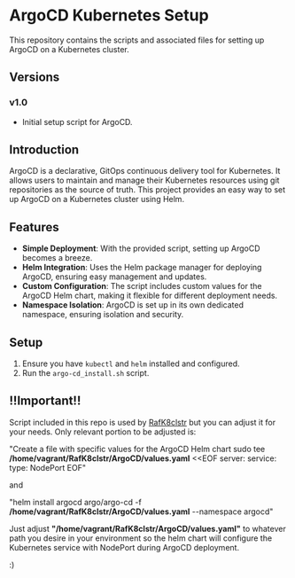 # ArgoCD Kubernetes Setup

This repository contains the scripts and associated files for setting up ArgoCD on a Kubernetes cluster.

## Versions
### v1.0
- Initial setup script for ArgoCD.

## Introduction

ArgoCD is a declarative, GitOps continuous delivery tool for Kubernetes. It allows users to maintain and manage their Kubernetes resources using git repositories as the source of truth. This project provides an easy way to set up ArgoCD on a Kubernetes cluster using Helm.

## Features

- **Simple Deployment**: With the provided script, setting up ArgoCD becomes a breeze.
- **Helm Integration**: Uses the Helm package manager for deploying ArgoCD, ensuring easy management and updates.
- **Custom Configuration**: The script includes custom values for the ArgoCD Helm chart, making it flexible for different deployment needs.
- **Namespace Isolation**: ArgoCD is set up in its own dedicated namespace, ensuring isolation and security.

## Setup

1. Ensure you have `kubectl` and `helm` installed and configured.
2. Run the `argo-cd_install.sh` script.

## !!Important!!

Script included in this repo is used by [RafK8clstr](https://github.com/kozraf/RafK8clstr) but you can adjust it for your needs. Only relevant portion to be adjusted is:

"Create a file with specific values for the ArgoCD Helm chart
sudo tee **/home/vagrant/RafK8clstr/ArgoCD/values.yaml** <<EOF
server:
  service:
    type: NodePort
EOF"

and

"helm install argocd argo/argo-cd -f **/home/vagrant/RafK8clstr/ArgoCD/values.yaml** --namespace argocd"

Just adjust **"/home/vagrant/RafK8clstr/ArgoCD/values.yaml"** to whatever path you desire in your environment so the helm chart will configure the Kubernetes service with NodePort during ArgoCD deployment.

:)
